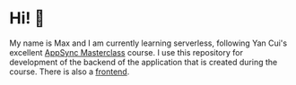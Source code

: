 # Hi! 👋

My name is Max and I am currently learning serverless, following Yan Cui's excellent [AppSync Masterclass](https://appsyncmasterclass.com) course. I use this repository for development of the backend of the application that is created during the course. There is also a [frontend](https://github.com/eineder/fitter-frontend).
